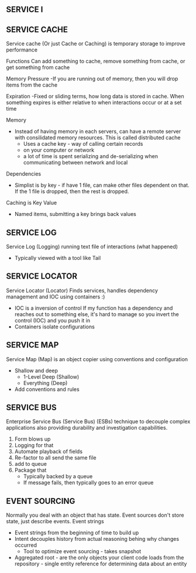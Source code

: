 ## SERVICE I ##

## SERVICE CACHE ##
Service cache (Or just Cache or Caching) is temporary storage to improve performance 

Functions
Can add something to cache, remove something from cache, or get something from cache

Memory Pressure
-If you are running out of memory, then you will drop items from the cache

Expiration
-Fixed or sliding terms, how long data is stored in cache. When something expires is either relative to when interactions occur or at a set time

Memory
- Instead of having memory in each servers, can have a remote server with consilidated memory resources. This is called distributed cache
    - Uses a cache key - way of calling certain records
    - on your computer or network
    - a lot of time is spent serializing and de-serializing when communicating between network and local

Dependencies
- Simplist is by key - if have 1 file, can make other files dependent on that. If the 1 file is dropped, then the rest is dropped.

Caching is Key Value
- Named items, submitting a key brings back values


## SERVICE LOG ##
Service Log (Logging) running text file of interactions (what happened)
- Typically viewed with a tool like Tail


## SERVICE LOCATOR ##
Service Locator (Locator) Finds services, handles dependency management and IOC using containers :)
- IOC is a inversion of control
    If my function has a dependency and reaches out to something else, it's hard to manage
        so you invert the control (IOC) and you push it in
- Containers isolate configurations

## SERVICE MAP ##
Service Map (Map) is an object copier using conventions and configuration
- Shallow and deep
    - 1-Level Deep (Shallow)
    - Everything (Deep)
- Add conventions and rules

## SERVICE BUS ##
Enterprise Service Bus (Service Bus) (ESBs) technique to decouple complex applications also providing durability and investigation capabilities.
1. Form blows up
2. Logging for that 
3. Automate playback of fields
4. Re-factor to all send the same file
5. add to queue
6. Package that
    - Typically backed by a queue
    - If message fails, then typically goes to an error queue

## EVENT SOURCING ##
Normally you deal with an object that has state. Event sources don't store state, just describe events. Event strings
- Event strings from the beginning of time to build up
- Intent decouples history from actual reasoning behing why changes occurred
    - Tool to optimize event sourcing - takes snapshot
- Aggregated root - are the only objects your client code loads from the repository - single entity reference for determining data about an entity